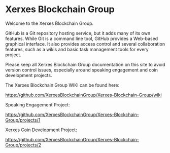# Xerxes Blockchain Group
Welcome to the Xerxes Blockchain Group.

GitHub is a Git repository hosting service, but it adds many of its own features. While Git is a command line tool, GitHub provides a Web-based graphical interface. It also provides access control and several collaboration features, such as a wikis and basic task management tools for every project.

Please keep all Xerxes Blockchain Group documentation on this site to avoid version control issues, especially around speaking engagement and coin development projects.


The Xerxes Blockchain Group WIKI can be found here:

https://github.com/XerxesBlockchainGroup/Xerxes-Blockchain-Group/wiki

Speaking Engagement Project:

https://github.com/XerxesBlockchainGroup/Xerxes-Blockchain-Group/projects/1

Xerxes Coin Development Project:

https://github.com/XerxesBlockchainGroup/Xerxes-Blockchain-Group/projects/2


